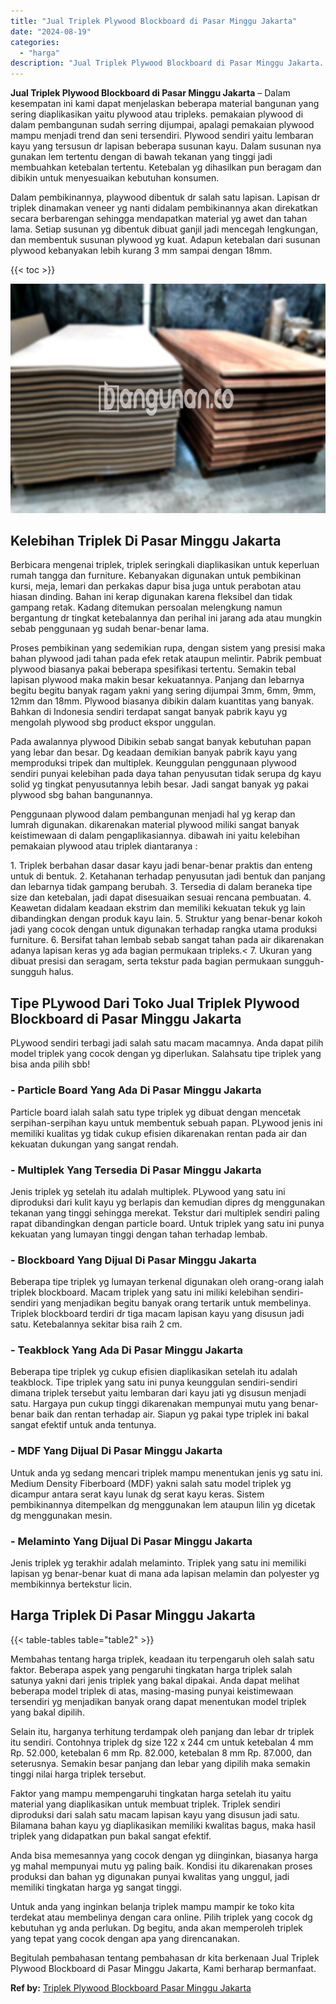 ```yaml
---
title: "Jual Triplek Plywood Blockboard di Pasar Minggu Jakarta"
date: "2024-08-19"
categories: 
  - "harga"
description: "Jual Triplek Plywood Blockboard di Pasar Minggu Jakarta. Begitulah pembahasan tentang pembahasan dr kita berkenaan Jual Triplek Plywood Blockboard di Pasar M..."
---
```


**Jual Triplek Plywood Blockboard di Pasar Minggu Jakarta** – Dalam kesempatan ini kami dapat menjelaskan beberapa material bangunan yang sering diaplikasikan yaitu plywood atau tripleks. pemakaian plywood di dalam pembangunan sudah serring dijumpai, apalagi pemakaian plywood mampu menjadi trend dan seni tersendiri. Plywood sendiri yaitu lembaran kayu yang tersusun dr lapisan beberapa susunan kayu. Dalam susunan nya gunakan lem tertentu dengan di bawah tekanan yang tinggi jadi membuahkan ketebalan tertentu. Ketebalan yg dihasilkan pun beragam dan dibikin untuk menyesuaikan kebutuhan konsumen.

Dalam pembikinannya, playwood dibentuk dr salah satu lapisan. Lapisan dr triplek dinamakan veneer yg nanti didalam pembikinannya akan direkatkan secara berbarengan sehingga mendapatkan material yg awet dan tahan lama. Setiap susunan yg dibentuk dibuat ganjil jadi mencegah lengkungan, dan membentuk susunan plywood yg kuat. Adapun ketebalan dari susunan plywood kebanyakan lebih kurang 3 mm sampai dengan 18mm.

{{< toc >}}

![Jual Triplek Plywood Blockboard di Pasar Minggu Jakarta](/images/jual-triplek-murah-04.png)

## Kelebihan Triplek Di Pasar Minggu Jakarta

Berbicara mengenai triplek, triplek seringkali diaplikasikan untuk keperluan rumah tangga dan furniture. Kebanyakan digunakan untuk pembikinan kursi, meja, lemari dan perkakas dapur bisa juga untuk perabotan atau hiasan dinding. Bahan ini kerap digunakan karena fleksibel dan tidak gampang retak. Kadang ditemukan persoalan melengkung namun bergantung dr tingkat ketebalannya dan perihal ini jarang ada atau mungkin sebab penggunaan yg sudah benar-benar lama.

Proses pembikinan yang sedemikian rupa, dengan sistem yang presisi maka bahan plywood jadi tahan pada efek retak ataupun melintir. Pabrik pembuat plywood biasanya pakai beberapa spesifikasi tertentu. Semakin tebal lapisan plywood maka makin besar kekuatannya. Panjang dan lebarnya begitu begitu banyak ragam yakni yang sering dijumpai 3mm, 6mm, 9mm, 12mm dan 18mm. Plywood biasanya dibikin dalam kuantitas yang banyak. Bahkan di Indonesia sendiri terdapat sangat banyak pabrik kayu yg mengolah plywood sbg product ekspor unggulan.

Pada awalannya plywood Dibikin sebab sangat banyak kebutuhan papan yang lebar dan besar. Dg keadaan demikian banyak pabrik kayu yang memproduksi tripek dan multiplek. Keunggulan penggunaan plywood sendiri punyai kelebihan pada daya tahan penyusutan tidak serupa dg kayu solid yg tingkat penyusutannya lebih besar. Jadi sangat banyak yg pakai plywood sbg bahan bangunannya.

Penggunaan plywood dalam pembangunan menjadi hal yg kerap dan lumrah digunakan. dikarenakan material plywood miliki sangat banyak keistimewaan di dalam pengaplikasiannya. dibawah ini yaitu kelebihan pemakaian plywood atau triplek diantaranya :

1\. Triplek berbahan dasar dasar kayu jadi benar-benar praktis dan enteng untuk di bentuk. 2. Ketahanan terhadap penyusutan jadi bentuk dan panjang dan lebarnya tidak gampang berubah. 3. Tersedia di dalam beraneka tipe size dan ketebalan, jadi dapat disesuaikan sesuai rencana pembuatan. 4. Keawetan didalam keadaan ekstrim dan memiliki kekuatan tekuk yg lain dibandingkan dengan produk kayu lain. 5. Struktur yang benar-benar kokoh jadi yang cocok dengan untuk digunakan terhadap rangka utama produksi furniture. 6. Bersifat tahan lembab sebab sangat tahan pada air dikarenakan adanya lapisan keras yg ada bagian permukaan tripleks.< 7. Ukuran yang dibuat presisi dan seragam, serta tekstur pada bagian permukaan sungguh-sungguh halus.

## Tipe PLywood Dari Toko Jual Triplek Plywood Blockboard di Pasar Minggu Jakarta

PLywood sendiri terbagi jadi salah satu macam macamnya. Anda dapat pilih model triplek yang cocok dengan yg diperlukan. Salahsatu tipe triplek yang bisa anda pilih sbb!

### \- Particle Board Yang Ada Di Pasar Minggu Jakarta

Particle board ialah salah satu type triplek yg dibuat dengan mencetak serpihan-serpihan kayu untuk membentuk sebuah papan. PLywood jenis ini memiliki kualitas yg tidak cukup efisien dikarenakan rentan pada air dan kekuatan dukungan yang sangat rendah.

### \- Multiplek Yang Tersedia Di Pasar Minggu Jakarta

Jenis triplek yg setelah itu adalah multiplek. PLywood yang satu ini diproduksi dari kulit kayu yg berlapis dan kemudian dipres dg menggunakan tekanan yang tinggi sehingga merekat. Tekstur dari multiplek sendiri paling rapat dibandingkan dengan particle board. Untuk triplek yang satu ini punya kekuatan yang lumayan tinggi dengan tahan terhadap lembab.

### \- Blockboard Yang Dijual Di Pasar Minggu Jakarta

Beberapa tipe triplek yg lumayan terkenal digunakan oleh orang-orang ialah triplek blockboard. Macam triplek yang satu ini miliki kelebihan sendiri-sendiri yang menjadikan begitu banyak orang tertarik untuk membelinya. Triplek blockboard terdiri dr tiga macam lapisan kayu yang disusun jadi satu. Ketebalannya sekitar bisa raih 2 cm.

### \- Teakblock Yang Ada Di Pasar Minggu Jakarta

Beberapa tipe triplek yg cukup efisien diaplikasikan setelah itu adalah teakblock. Tipe triplek yang satu ini punya keunggulan sendiri-sendiri dimana triplek tersebut yaitu lembaran dari kayu jati yg disusun menjadi satu. Hargaya pun cukup tinggi dikarenakan mempunyai mutu yang benar-benar baik dan rentan terhadap air. Siapun yg pakai type triplek ini bakal sangat efektif untuk anda tentunya.

### \- MDF Yang Dijual Di Pasar Minggu Jakarta

Untuk anda yg sedang mencari triplek mampu menentukan jenis yg satu ini. Medium Density Fiberboard (MDF) yakni salah satu model triplek yg dicampur antara serat kayu lunak dg serat kayu keras. Sistem pembikinannya ditempelkan dg menggunakan lem ataupun lilin yg dicetak dg menggunakan mesin.

### \- Melaminto Yang Dijual Di Pasar Minggu Jakarta

Jenis triplek yg terakhir adalah melaminto. Triplek yang satu ini memiliki lapisan yg benar-benar kuat di mana ada lapisan melamin dan polyester yg membikinnya bertekstur licin.

## Harga Triplek Di Pasar Minggu Jakarta

{{< table-tables table="table2" >}}

Membahas tentang harga triplek, keadaan itu terpengaruh oleh salah satu faktor. Beberapa aspek yang pengaruhi tingkatan harga triplek salah satunya yakni dari jenis triplek yang bakal dipakai. Anda dapat melihat beberapa model triplek di atas, masing-masing punyai keistimewaan tersendiri yg menjadikan banyak orang dapat menentukan model triplek yang bakal dipilih.

Selain itu, harganya terhitung terdampak oleh panjang dan lebar dr triplek itu sendiri. Contohnya triplek dg size 122 x 244 cm untuk ketebalan 4 mm Rp. 52.000, ketebalan 6 mm Rp. 82.000, ketebalan 8 mm Rp. 87.000, dan seterusnya. Semakin besar panjang dan lebar yang dipilih maka semakin tinggi nilai harga triplek tersebut.

Faktor yang mampu mempengaruhi tingkatan harga setelah itu yaitu material yang diaplikasikan untuk membuat triplek. Triplek sendiri diproduksi dari salah satu macam lapisan kayu yang disusun jadi satu. Bilamana bahan kayu yg diaplikasikan memiliki kwalitas bagus, maka hasil triplek yang didapatkan pun bakal sangat efektif.

Anda bisa memesannya yang cocok dengan yg diinginkan, biasanya harga yg mahal mempunyai mutu yg paling baik. Kondisi itu dikarenakan proses produksi dan bahan yg digunakan punyai kwalitas yang unggul, jadi memiliki tingkatan harga yg sangat tinggi.

Untuk anda yang inginkan belanja triplek mampu mampir ke toko kita terdekat atau membelinya dengan cara online. Pilih triplek yang cocok dg kebutuhan yg anda perlukan. Dg begitu, anda akan memperoleh triplek yang tepat yang cocok dengan apa yang direncanakan.

Begitulah pembahasan tentang pembahasan dr kita berkenaan Jual Triplek Plywood Blockboard di Pasar Minggu Jakarta, Kami berharap bermanfaat.

**Ref by:** [Triplek Plywood Blockboard Pasar Minggu Jakarta](https://id.wikipedia.org/wiki/Triplek)
